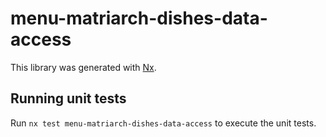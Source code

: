 # menu-matriarch-dishes-data-access

This library was generated with [Nx](https://nx.dev).

## Running unit tests

Run `nx test menu-matriarch-dishes-data-access` to execute the unit tests.
